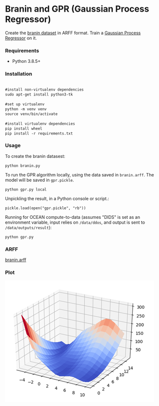 <!--
Copyright 2022 Ocean Protocol Foundation
SPDX-License-Identifier: Apache-2.0
-->
# Branin and GPR (Gaussian Process Regressor)

Create the [branin dataset][1] in ARFF format. Train a [Gaussian Process Regressor][2] on it.

[1]: https://statisticaloddsandends.wordpress.com/2019/06/24/test-functions-for-optimization-and-the-branin-hoo-function/
[2]: https://scikit-learn.org/stable/modules/gaussian_process.html#gaussian-process

### Requirements

- Python 3.8.5+

### Installation
```

#install non-virtualenv dependencies
sudo apt-get install python3-tk

#set up virtualenv
python -m venv venv
source venv/bin/activate

#install virtualenv dependencies
pip install wheel
pip install -r requirements.txt
```

### Usage
To create the branin datasest:

```console
python branin.py
```

To run the GPR algorithm locally, using the data saved in `branin.arff`. The model will be saved in `gpr.pickle`.
```console
python gpr.py local
```

Unpickling the result, in a Python console or script.:
```console
pickle.load(open("gpr.pickle", "rb"))
```

Running for OCEAN compute-to-data (assumes "DIDS" is set as an environment variable, input relies on `/data/ddos`, and output is sent to `/data/outputs/result`):
```console
python gpr.py
```

### ARFF
[branin.arff](branin.arff)

### Plot

![Image of branin](branin.png)
